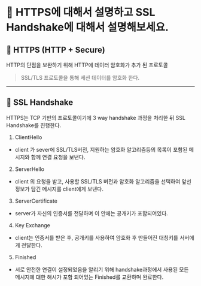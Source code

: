 # 🎯 HTTPS에 대해서 설명하고 SSL Handshake에 대해서 설명해보세요.

## 📝 HTTPS (HTTP + Secure)

HTTP의 단점을 보완하기 위해 HTTP에 데이터 암호화가 추가 된 프로토콜

> SSL/TLS 프로토콜을 통해 세션 데이터를 암호화 한다.

---

## 📝 SSL Handshake

HTTPS는 TCP 기반의 프로토콜이기에 3 way handshake 과정을 처리한 뒤 SSL Handshake를 진행한다.

1. ClientHello

- client 가 sever에 SSL/TLS버전, 지원하는 암호화 알고리즘등의 목록이 포함된 메시지와 함께 연결 요청을 보낸다.

2. ServerHello

- client 의 요청을 받고, 사용할 SSL/TLS 버전과 암호화 알고리즘을 선택하여 앞선 정보가 담긴 메시지를 client에게 보낸다.

3. ServerCertificate

- server가 자신의 인증서를 전달하며 이 안에는 공개키가 포함되어있다.

4. Key Exchange

- client는 인증서를 받은 후, 공개키를 사용하여 암호화 후 만들어진 대칭키를 서버에게 전달한다.

5. Finished

- 서로 안전한 연결이 설정되었음을 알리기 위해 handshake과정에서 사용된 모든 메시지에 대한 해시가 포함 되어있는 Finished를 교환하며 완료한다.
